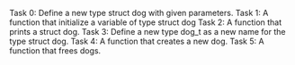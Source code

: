 Task 0: Define a new type struct dog with given parameters. Task 1: A function that initialize a variable of type struct dog Task 2: A function that prints a struct dog. Task 3: Define a new type dog_t as a new name for the type struct dog. Task 4: A function that creates a new dog. Task 5: A function that frees dogs.
